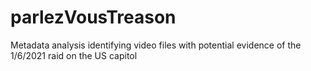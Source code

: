 # parlezVousTreason
Metadata analysis identifying video files with potential evidence of the 1/6/2021 raid on the US capitol
